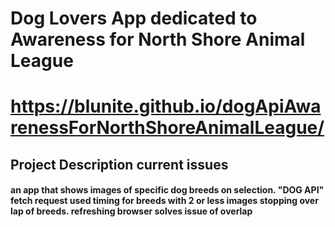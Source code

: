 # Dog Lovers App dedicated to Awareness for North Shore Animal League

# https://blunite.github.io/dogApiAwarenessForNorthShoreAnimalLeague/

## Project Description current issues

#### an app that shows images of specific dog breeds on selection. "DOG API" fetch request used timing for breeds with 2 or less images stopping over lap of breeds. refreshing browser solves issue of overlap
